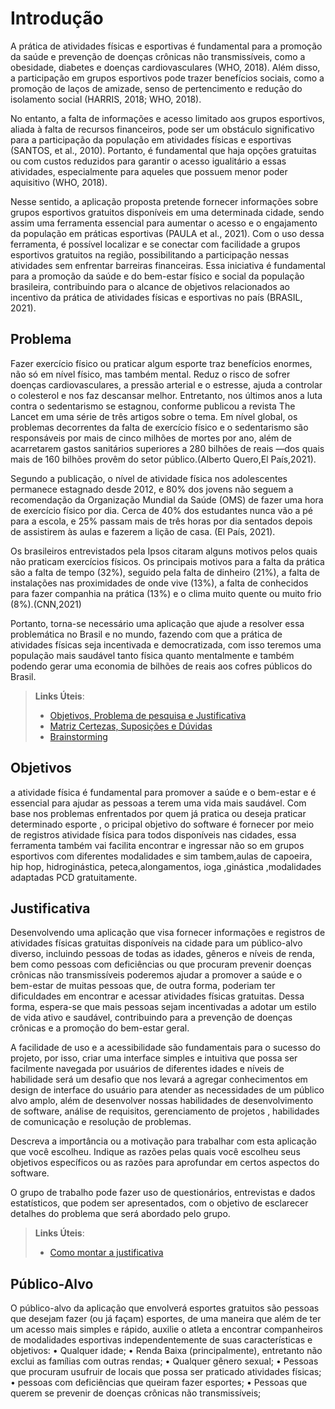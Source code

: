 # Introdução

A prática de atividades físicas e esportivas é fundamental para a promoção da saúde e prevenção de doenças crônicas não transmissíveis, como a obesidade, diabetes e doenças cardiovasculares (WHO, 2018). Além disso, a participação em grupos esportivos pode trazer benefícios sociais, como a promoção de laços de amizade, senso de pertencimento e redução do isolamento social (HARRIS, 2018; WHO, 2018).

No entanto, a falta de informações e acesso limitado aos grupos esportivos, aliada à falta de recursos financeiros, pode ser um obstáculo significativo para a participação da população em atividades físicas e esportivas (SANTOS, et al., 2010). Portanto, é fundamental que haja opções gratuitas ou com custos reduzidos para garantir o acesso igualitário a essas atividades, especialmente para aqueles que possuem menor poder aquisitivo (WHO, 2018).

Nesse sentido, a aplicação proposta pretende fornecer informações sobre grupos esportivos gratuitos disponíveis em uma determinada cidade, sendo assim uma ferramenta essencial para aumentar o acesso e o engajamento da população em práticas esportivas (PAULA et al., 2021). Com o uso dessa ferramenta, é possível localizar e se conectar com facilidade a grupos esportivos gratuitos na região, possibilitando a participação nessas atividades sem enfrentar barreiras financeiras. Essa iniciativa é fundamental para a promoção da saúde e do bem-estar físico e social da população brasileira, contribuindo para o alcance de objetivos relacionados ao incentivo da prática de atividades físicas e esportivas no país (BRASIL, 2021). 

## Problema

Fazer exercício físico ou praticar algum esporte traz benefícios enormes, não só em nível físico, mas também mental. Reduz o risco de sofrer doenças cardiovasculares, a pressão arterial e o estresse, ajuda a controlar o colesterol e nos faz descansar melhor. Entretanto, nos últimos anos a luta contra o sedentarismo se estagnou, conforme publicou a revista The Lancet em uma série de três artigos sobre o tema. Em nível global, os problemas decorrentes da falta de exercício físico e o sedentarismo são responsáveis por mais de cinco milhões de mortes por ano, além de acarretarem gastos sanitários superiores a 280 bilhões de reais ―dos quais mais de 160 bilhões provêm do setor público.(Alberto Quero,El País,2021).

Segundo a publicação, o nível de atividade física nos adolescentes permanece estagnado desde 2012, e 80% dos jovens não seguem a recomendação da Organização Mundial da Saúde (OMS) de fazer uma hora de exercício físico por dia. Cerca de 40% dos estudantes nunca vão a pé para a escola, e 25% passam mais de três horas por dia sentados depois de assistirem às aulas e fazerem a lição de casa. (El País, 2021).

Os brasileiros entrevistados pela Ipsos citaram alguns motivos pelos quais não praticam exercícios físicos. Os principais motivos para a falta da prática são a falta de tempo (32%), seguido pela falta de dinheiro (21%), a falta de instalações nas proximidades de onde vive (13%), a falta de conhecidos para fazer companhia na prática (13%) e o clima muito quente ou muito frio (8%).(CNN,2021)

Portanto, torna-se necessário uma aplicação que ajude a resolver essa problemática no Brasil e no mundo, fazendo com que a prática de atividades físicas seja incentivada e democratizada, com isso teremos uma população mais saudável tanto física quanto mentalmente e também podendo gerar uma economia de bilhões de reais aos cofres públicos do Brasil.


> **Links Úteis**:
> - [Objetivos, Problema de pesquisa e Justificativa](https://medium.com/@versioparole/objetivos-problema-de-pesquisa-e-justificativa-c98c8233b9c3)
> - [Matriz Certezas, Suposições e Dúvidas](https://medium.com/educa%C3%A7%C3%A3o-fora-da-caixa/matriz-certezas-suposi%C3%A7%C3%B5es-e-d%C3%BAvidas-fa2263633655)
> - [Brainstorming](https://www.euax.com.br/2018/09/brainstorming/)

## Objetivos

a atividade física é fundamental para promover a saúde e o bem-estar e é essencial para ajudar as pessoas a terem uma vida mais saudável.
Com base nos problemas enfrentados por quem já pratica ou deseja praticar determinado esporte , o pricipal objetivo do software é fornecer por meio de registros atividade física para todos disponíveis nas cidades, essa ferramenta  também vai facilita encontrar e ingressar não so em grupos esportivos com diferentes modalidades e sim tambem,aulas de capoeira, hip hop, hidroginástica, peteca,alongamentos, ioga ,ginástica ,modalidades adaptadas PCD gratuitamente.


## Justificativa

Desenvolvendo uma aplicação que visa fornecer informações e registros de atividades físicas gratuitas disponíveis na cidade para um público-alvo diverso, incluindo pessoas de todas as idades, gêneros e níveis de renda, bem como pessoas com deficiências ou que procuram prevenir doenças crônicas não transmissíveis poderemos ajudar a promover a saúde e o bem-estar de muitas pessoas que, de outra forma, poderiam ter dificuldades em encontrar e acessar atividades físicas gratuitas.  Dessa forma, espera-se que mais pessoas sejam incentivadas a adotar um estilo de vida ativo e saudável, contribuindo para a prevenção de doenças crônicas e a promoção do bem-estar geral.

A facilidade de uso e a acessibilidade são fundamentais para o sucesso do projeto, por isso, criar uma interface simples e intuitiva que possa ser facilmente navegada por usuários de diferentes idades e níveis de habilidade será um desafio que nos levará a agregar conhecimentos em design de interface do usuário para atender as necessidades de um público alvo amplo, além de desenvolver nossas habilidades de desenvolvimento de software, análise de requisitos, gerenciamento de projetos , habilidades de comunicação e resolução de problemas.



Descreva a importância ou a motivação para trabalhar com esta aplicação que você escolheu. Indique as razões pelas quais você escolheu seus objetivos específicos ou as razões para aprofundar em certos aspectos do software.

O grupo de trabalho pode fazer uso de questionários, entrevistas e dados estatísticos, que podem ser apresentados, com o objetivo de esclarecer detalhes do problema que será abordado pelo grupo.

> **Links Úteis**:
> - [Como montar a justificativa](https://guiadamonografia.com.br/como-montar-justificativa-do-tcc/)

## Público-Alvo

O público-alvo da aplicação que envolverá esportes gratuitos são pessoas que desejam fazer (ou já
façam) esportes, de uma maneira que além de ter um acesso mais simples e rápido, auxilie o atleta a
encontrar companheiros de modalidades esportivas independentemente de suas características e
objetivos:
• Qualquer idade;
• Renda Baixa (principalmente), entretanto não exclui as famílias com outras rendas;
• Qualquer gênero sexual;
• Pessoas que procuram usufruir de locais que possa ser praticado atividades físicas;
• pessoas com deficiências que queiram fazer esportes;
• Pessoas que querem se prevenir de doenças crônicas não transmissíveis;
